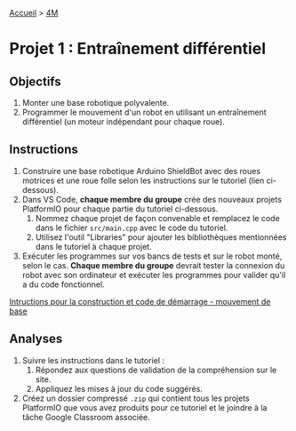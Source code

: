 [Accueil](./index.md) > [4M](./acceuil4M.md#projet-7--mouvement-avec-mission)

# Projet 1 : Entraînement différentiel

## Objectifs

1. Monter une base robotique polyvalente.
1. Programmer le mouvement d'un robot en utilisant un entraînement différentiel (un moteur indépendant pour chaque roue).

## Instructions

1. Construire une base robotique Arduino ShieldBot avec des roues motrices et une roue folle selon les instructions sur le tutoriel (lien ci-dessous).
1. Dans VS Code, **chaque membre du groupe** crée des nouveaux projets PlatformIO pour chaque partie du tutoriel ci-dessous. 
    1. Nommez chaque projet de façon convenable et remplacez le code dans le fichier `src/main.cpp` avec le code du tutoriel.
    1. Utilisez l'outil "Libraries" pour ajouter les bibliothèques mentionnées dans le tutoriel à chaque projet.
1. Exécuter les programmes sur vos bancs de tests et sur le robot monté, selon le cas. **Chaque membre du groupe** devrait tester la connexion du robot avec son ordinateur et exécuter les programmes pour valider qu'il a du code fonctionnel.

[Intructions pour la construction et code de démarrage - mouvement de base](https://www.cs2n.org/u/mp/badge_pages/195)

## Analyses

1. Suivre les instructions dans le tutoriel :
    1. Répondez aux questions de validation de la compréhension sur le site.
    1. Appliquez les mises à jour du code suggérés.
1. Créez un dossier compressé `.zip` qui contient tous les projets PlatformIO que vous avez produits pour ce tutoriel et le joindre à la tâche Google Classroom associée.
